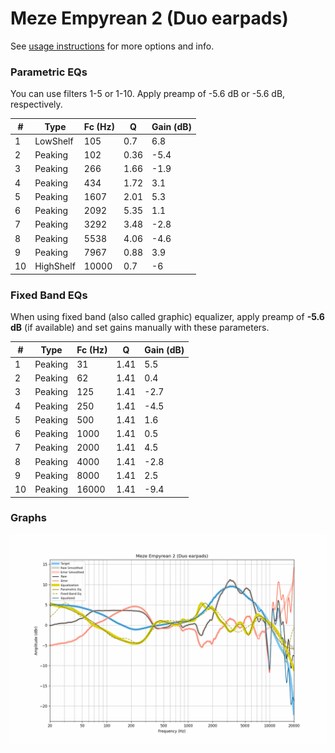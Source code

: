 # Meze Empyrean 2 (Duo earpads)
See [usage instructions](https://github.com/jaakkopasanen/AutoEq#usage) for more options and info.

### Parametric EQs
You can use filters 1-5 or 1-10. Apply preamp of -5.6 dB or -5.6 dB, respectively.

|   # | Type      |   Fc (Hz) |    Q |   Gain (dB) |
|-----|-----------|-----------|------|-------------|
|   1 | LowShelf  |       105 | 0.7  |         6.8 |
|   2 | Peaking   |       102 | 0.36 |        -5.4 |
|   3 | Peaking   |       266 | 1.66 |        -1.9 |
|   4 | Peaking   |       434 | 1.72 |         3.1 |
|   5 | Peaking   |      1607 | 2.01 |         5.3 |
|   6 | Peaking   |      2092 | 5.35 |         1.1 |
|   7 | Peaking   |      3292 | 3.48 |        -2.8 |
|   8 | Peaking   |      5538 | 4.06 |        -4.6 |
|   9 | Peaking   |      7967 | 0.88 |         3.9 |
|  10 | HighShelf |     10000 | 0.7  |        -6   |

### Fixed Band EQs
When using fixed band (also called graphic) equalizer, apply preamp of **-5.6 dB** (if available) and set gains manually with these parameters.

|   # | Type    |   Fc (Hz) |    Q |   Gain (dB) |
|-----|---------|-----------|------|-------------|
|   1 | Peaking |        31 | 1.41 |         5.5 |
|   2 | Peaking |        62 | 1.41 |         0.4 |
|   3 | Peaking |       125 | 1.41 |        -2.7 |
|   4 | Peaking |       250 | 1.41 |        -4.5 |
|   5 | Peaking |       500 | 1.41 |         1.6 |
|   6 | Peaking |      1000 | 1.41 |         0.5 |
|   7 | Peaking |      2000 | 1.41 |         4.5 |
|   8 | Peaking |      4000 | 1.41 |        -2.8 |
|   9 | Peaking |      8000 | 1.41 |         2.5 |
|  10 | Peaking |     16000 | 1.41 |        -9.4 |

### Graphs
![](./Meze%20Empyrean%202%20(Duo%20earpads).png)
